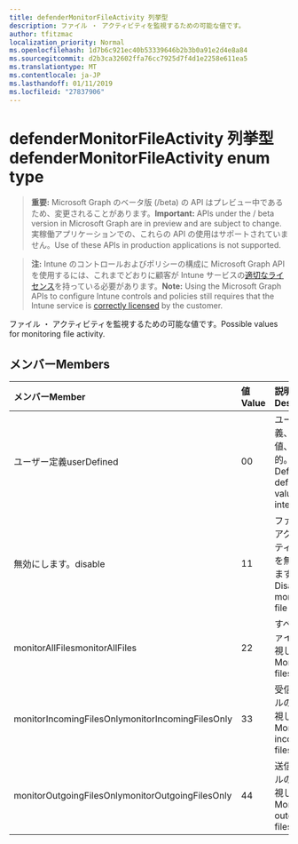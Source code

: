 ```yaml
---
title: defenderMonitorFileActivity 列挙型
description: ファイル ・ アクティビティを監視するための可能な値です。
author: tfitzmac
localization_priority: Normal
ms.openlocfilehash: 1d7b6c921ec40b53339646b2b3b0a91e2d4e8a84
ms.sourcegitcommit: d2b3ca32602ffa76cc7925d7f4d1e2258e611ea5
ms.translationtype: MT
ms.contentlocale: ja-JP
ms.lasthandoff: 01/11/2019
ms.locfileid: "27837906"
---
```

# <a name="defendermonitorfileactivity-enum-type"></a><span data-ttu-id="69a3a-103">defenderMonitorFileActivity 列挙型</span><span class="sxs-lookup"><span data-stu-id="69a3a-103">defenderMonitorFileActivity enum type</span></span>

> <span data-ttu-id="69a3a-104">**重要:** Microsoft Graph のベータ版 (/beta) の API はプレビュー中であるため、変更されることがあります。</span><span class="sxs-lookup"><span data-stu-id="69a3a-104">**Important:** APIs under the / beta version in Microsoft Graph are in preview and are subject to change.</span></span> <span data-ttu-id="69a3a-105">実稼働アプリケーションでの、これらの API の使用はサポートされていません。</span><span class="sxs-lookup"><span data-stu-id="69a3a-105">Use of these APIs in production applications is not supported.</span></span>

> <span data-ttu-id="69a3a-106">**注:** Intune のコントロールおよびポリシーの構成に Microsoft Graph API を使用するには、これまでどおりに顧客が Intune サービスの[適切なライセンス](https://go.microsoft.com/fwlink/?linkid=839381)を持っている必要があります。</span><span class="sxs-lookup"><span data-stu-id="69a3a-106">**Note:** Using the Microsoft Graph APIs to configure Intune controls and policies still requires that the Intune service is [correctly licensed](https://go.microsoft.com/fwlink/?linkid=839381) by the customer.</span></span>

<span data-ttu-id="69a3a-107">ファイル ・ アクティビティを監視するための可能な値です。</span><span class="sxs-lookup"><span data-stu-id="69a3a-107">Possible values for monitoring file activity.</span></span>
## <a name="members"></a><span data-ttu-id="69a3a-108">メンバー</span><span class="sxs-lookup"><span data-stu-id="69a3a-108">Members</span></span>
|<span data-ttu-id="69a3a-109">メンバー</span><span class="sxs-lookup"><span data-stu-id="69a3a-109">Member</span></span>|<span data-ttu-id="69a3a-110">値</span><span class="sxs-lookup"><span data-stu-id="69a3a-110">Value</span></span>|<span data-ttu-id="69a3a-111">説明</span><span class="sxs-lookup"><span data-stu-id="69a3a-111">Description</span></span>|
|:---|:---|:---|
|<span data-ttu-id="69a3a-112">ユーザー定義</span><span class="sxs-lookup"><span data-stu-id="69a3a-112">userDefined</span></span>|<span data-ttu-id="69a3a-113">0</span><span class="sxs-lookup"><span data-stu-id="69a3a-113">0</span></span>|<span data-ttu-id="69a3a-114">ユーザー定義、既定値、ない目的。</span><span class="sxs-lookup"><span data-stu-id="69a3a-114">User Defined, default value, no intent.</span></span>|
|<span data-ttu-id="69a3a-115">無効にします。</span><span class="sxs-lookup"><span data-stu-id="69a3a-115">disable</span></span>|<span data-ttu-id="69a3a-116">1</span><span class="sxs-lookup"><span data-stu-id="69a3a-116">1</span></span>|<span data-ttu-id="69a3a-117">ファイル ・ アクティビティの監視を無効にします。</span><span class="sxs-lookup"><span data-stu-id="69a3a-117">Disable monitoring file activity.</span></span>|
|<span data-ttu-id="69a3a-118">monitorAllFiles</span><span class="sxs-lookup"><span data-stu-id="69a3a-118">monitorAllFiles</span></span>|<span data-ttu-id="69a3a-119">2</span><span class="sxs-lookup"><span data-stu-id="69a3a-119">2</span></span>|<span data-ttu-id="69a3a-120">すべてのファイルを監視します。</span><span class="sxs-lookup"><span data-stu-id="69a3a-120">Monitor all files.</span></span>|
|<span data-ttu-id="69a3a-121">monitorIncomingFilesOnly</span><span class="sxs-lookup"><span data-stu-id="69a3a-121">monitorIncomingFilesOnly</span></span>|<span data-ttu-id="69a3a-122">3</span><span class="sxs-lookup"><span data-stu-id="69a3a-122">3</span></span>| <span data-ttu-id="69a3a-123">受信ファイルのみを監視します。</span><span class="sxs-lookup"><span data-stu-id="69a3a-123">Monitor incoming files only.</span></span>|
|<span data-ttu-id="69a3a-124">monitorOutgoingFilesOnly</span><span class="sxs-lookup"><span data-stu-id="69a3a-124">monitorOutgoingFilesOnly</span></span>|<span data-ttu-id="69a3a-125">4</span><span class="sxs-lookup"><span data-stu-id="69a3a-125">4</span></span>|<span data-ttu-id="69a3a-126">送信ファイルのみを監視します。</span><span class="sxs-lookup"><span data-stu-id="69a3a-126">Monitor outgoing files only.</span></span>|





